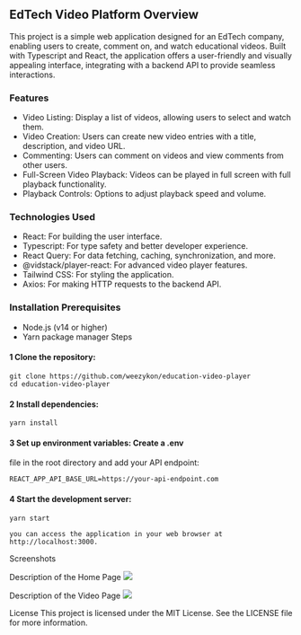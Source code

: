 ## EdTech Video Platform Overview 

This project is a simple web application
designed for an EdTech company, enabling users to create, comment on,
and watch educational videos. Built with Typescript and React, the
application offers a user-friendly and visually appealing interface,
integrating with a backend API to provide seamless interactions.

### Features
<ul>
  <li>Video Listing: Display a list of videos, allowing users to select and watch them.</li>
  <li>Video Creation: Users can create new video entries with a title, description, and video URL.</li>
  <li>Commenting: Users can comment on videos and view comments from other users.</li>
  <li>Full-Screen Video Playback: Videos can be played in full screen with full playback functionality.</li>
  <li>Playback Controls: Options to adjust playback speed and volume.</li>
</ul>

### Technologies Used
<ul>
  <li>React: For building the user interface.</li>
  <li>Typescript: For type safety and better developer experience.</li>
  <li>React Query: For data fetching, caching, synchronization, and more.</li>
  <li>@vidstack/player-react: For advanced video player features.</li>
  <li>Tailwind CSS: For styling the application.</li>
  <li>Axios: For making HTTP requests to the backend API.</li>
</ul>



### Installation Prerequisites 
- Node.js (v14 or higher) 
- Yarn package manager Steps 

#### 1 Clone the repository:

``` 
git clone https://github.com/weezykon/education-video-player 
cd education-video-player 
```
#### 2 Install dependencies:
``` 
yarn install 
```

#### 3 Set up environment variables: Create a .env
file in the root directory and add your API endpoint:
```
REACT_APP_API_BASE_URL=https://your-api-endpoint.com 
```

#### 4 Start the development server: 
``` 
yarn start
```

``` yarn start Usage Once the development server is running,
you can access the application in your web browser at
http://localhost:3000.
```


Screenshots

Description of the Home Page
<img src="https://res.cloudinary.com/dqqrgidob/image/upload/v1718372097/sk33dj7fwoq57h0nosqz.png"/>

Description of the Video Page
<img src="https://res.cloudinary.com/dqqrgidob/image/upload/v1718372098/aafy59jhkhn5bs6om0k6.png"/>

License This project is licensed under the MIT License. See the LICENSE
file for more information.
